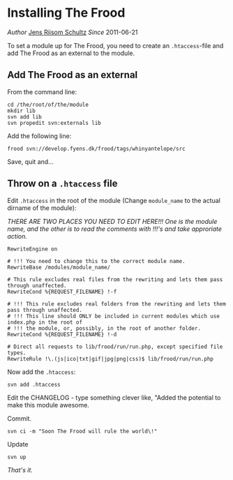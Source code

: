 Installing The Frood
====================

*Author* [Jens Riisom Schultz](mailto:jers@fynskemedier.dk)
*Since*  2011-06-21

To set a module up for The Frood, you need to create an `.htaccess`-file and add The Frood as an external to the module.


Add The Frood as an external
----------------------------

From the command line:

	cd /the/root/of/the/module
	mkdir lib
	svn add lib
	svn propedit svn:externals lib

Add the following line:

	frood svn://develop.fyens.dk/frood/tags/whinyantelope/src

Save, quit and...


Throw on a `.htaccess` file
---------------------------

Edit `.htaccess` in the root of the module (Change `module_name` to the actual dirname of the module):

*THERE ARE TWO PLACES YOU NEED TO EDIT HERE!!!*
*One is the module name, and the other is to read the comments with !!!'s and take approriate action.*

	RewriteEngine on

	# !!! You need to change this to the correct module name.
	RewriteBase /modules/module_name/

	# This rule excludes real files from the rewriting and lets them pass through unaffected.
	RewriteCond %{REQUEST_FILENAME} !-f

	# !!! This rule excludes real folders from the rewriting and lets them pass through unaffected.
	# !!! This line should ONLY be included in current modules which use index.php in the root of
	# !!! the module, or, possibly, in the root of another folder.
	RewriteCond %{REQUEST_FILENAME} !-d

	# Direct all requests to lib/frood/run/run.php, except specified file types.
	RewriteRule !\.(js|ico|txt|gif|jpg|png|css)$ lib/frood/run/run.php

Now add the `.htaccess`:

	svn add .htaccess

Edit the CHANGELOG - type something clever like, "Added the potential to make this module awesome.

Commit.

	svn ci -m "Soon The Frood will rule the world\!"

Update

	svn up


*That's it.*
